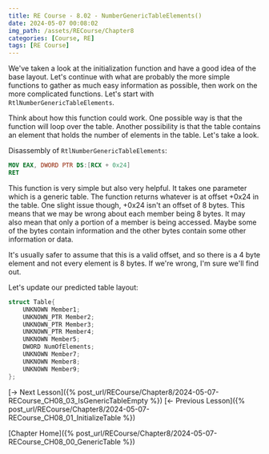 ```yaml
---
title: RE Course - 8.02 - NumberGenericTableElements()
date: 2024-05-07 00:08:02
img_path: /assets/RECourse/Chapter8
categories: [Course, RE]
tags: [RE Course]
---
```


We've taken a look at the initialization function and have a good idea of the base layout. Let's continue with what are probably the more simple functions to gather as much easy information as possible, then work on the more complicated functions. Let's start with `RtlNumberGenericTableElements`.

Think about how this function could work. One possible way is that the function will loop over the table. Another possibility is that the table contains an element that holds the number of elements in the table. Let's take a look.

Disassembly of `RtlNumberGenericTableElements`:
```nasm
MOV EAX, DWORD PTR DS:[RCX + 0x24]
RET 
```

This function is very simple but also very helpful. It takes one parameter which is a generic table. The function returns whatever is at offset +0x24 in the table. One slight issue though, +0x24 isn't an offset of 8 bytes. This means that we may be wrong about each member being 8 bytes. It may also mean that only a portion of a member is being accessed. Maybe some of the bytes contain information and the other bytes contain some other information or data. 

It's usually safer to assume that this is a valid offset, and so there is a 4 byte element and not every element is 8 bytes. If we're wrong, I'm sure we'll find out.

Let's update our predicted table layout:

```c
struct Table{
    UNKNOWN Member1;
    UNKNOWN_PTR Member2;
    UNKNOWN_PTR Member3;
    UNKNOWN_PTR Member4;
    UNKNOWN Member5;
    DWORD NumOfElements;
    UNKNOWN Member7;
    UNKNOWN Member8;
    UNKNOWN Member9;    
};
```

[-> Next Lesson]({% post_url/RECourse/Chapter8/2024-05-07-RECourse_CH08_03_IsGenericTableEmpty %})
[<- Previous Lesson]({% post_url/RECourse/Chapter8/2024-05-07-RECourse_CH08_01_InitializeTable %})  

[Chapter Home]({% post_url/RECourse/Chapter8/2024-05-07-RECourse_CH08_00_GenericTable %})  